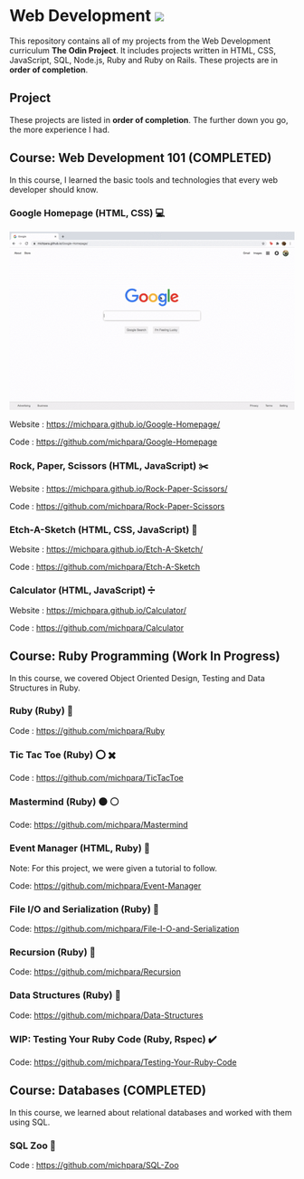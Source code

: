 # **Web Development**  <img src="https://media.giphy.com/media/d9IfL7seBexHLct75B/giphy.gif" width="100">

This repository contains all of my projects from the Web Development curriculum **The Odin Project**. It includes projects written in HTML, CSS, JavaScript,
SQL, Node.js, Ruby and Ruby on Rails. These projects are in **order of completion**. 

## **Project**

These projects are listed in **order of completion**. The further down you go, the more experience I had.

## Course: Web Development 101 (COMPLETED) 
  
  In this course, I learned the basic tools and technologies that every web developer should know.

  ### **Google Homepage (HTML, CSS)** :computer:
  
  ![](gifs/google-homepage.gif)

  Website : https://michpara.github.io/Google-Homepage/

  Code : https://github.com/michpara/Google-Homepage

  ### **Rock, Paper, Scissors (HTML, JavaScript)** :scissors:

  Website : https://michpara.github.io/Rock-Paper-Scissors/

  Code : https://github.com/michpara/Rock-Paper-Scissors

  ### **Etch-A-Sketch (HTML, CSS, JavaScript)** :notebook:

  Website : https://michpara.github.io/Etch-A-Sketch/

  Code : https://github.com/michpara/Etch-A-Sketch

  ### **Calculator (HTML, JavaScript)** :heavy_division_sign:

  Website : https://michpara.github.io/Calculator/

  Code : https://github.com/michpara/Calculator
  
## **Course: Ruby Programming (Work In Progress)**

  In this course, we covered Object Oriented Design, Testing and Data Structures in Ruby.
  
  ### **Ruby (Ruby)** :gem:
  
  Code : https://github.com/michpara/Ruby

  ### **Tic Tac Toe (Ruby)** :o: :heavy_multiplication_x:
 
  Code : https://github.com/michpara/TicTacToe
 
  ### **Mastermind (Ruby)** :black_circle: :white_circle:
  
  Code: https://github.com/michpara/Mastermind
  
  ### **Event Manager (HTML, Ruby)** :book:
  Note: For this project, we were given a tutorial to follow.
  
  Code: https://github.com/michpara/Event-Manager
  
  ### **File I/O and Serialization (Ruby)** :page_with_curl:
  
  Code: https://github.com/michpara/File-I-O-and-Serialization
  
  ### **Recursion (Ruby)** :gem:
  
  Code: https://github.com/michpara/Recursion
  
  ### **Data Structures (Ruby)** :gem:
  
  Code: https://github.com/michpara/Data-Structures
  
  ### **WIP: Testing Your Ruby Code (Ruby, Rspec)** :heavy_check_mark:
  
  Code: https://github.com/michpara/Testing-Your-Ruby-Code

## **Course: Databases (COMPLETED)**

  In this course, we learned about relational databases and worked with them using SQL.

  ### **SQL Zoo** :leopard:

  Code : https://github.com/michpara/SQL-Zoo
